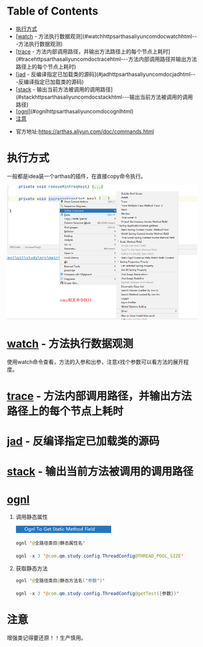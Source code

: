 # Table of Contents

* [执行方式](#执行方式)
* [[watch](https://arthas.aliyun.com/doc/watch.html) - 方法执行数据观测](#watchhttpsarthasaliyuncomdocwatchhtml---方法执行数据观测)
* [[trace](https://arthas.aliyun.com/doc/trace.html) - 方法内部调用路径，并输出方法路径上的每个节点上耗时](#tracehttpsarthasaliyuncomdoctracehtml---方法内部调用路径并输出方法路径上的每个节点上耗时)
* [[jad](https://arthas.aliyun.com/doc/jad.html) - 反编译指定已加载类的源码](#jadhttpsarthasaliyuncomdocjadhtml---反编译指定已加载类的源码)
* [[stack](https://arthas.aliyun.com/doc/stack.html) - 输出当前方法被调用的调用路径](#stackhttpsarthasaliyuncomdocstackhtml---输出当前方法被调用的调用路径)
* [[ognl](https://arthas.aliyun.com/doc/ognl.html)](#ognlhttpsarthasaliyuncomdocognlhtml)
* [注意](#注意)


+ 官方地址:https://arthas.aliyun.com/doc/commands.html



# 执行方式

一般都是idea装一个arthas的插件，在直接copy命令执行。



![image-20220808202651993](.images/image-20220808202651993.png)



# [watch](https://arthas.aliyun.com/doc/watch.html) - 方法执行数据观测

使用watch命令查看，方法的入参和出参，注意`X`找个参数可以看方法的展开程度。



#  [trace](https://arthas.aliyun.com/doc/trace.html) - 方法内部调用路径，并输出方法路径上的每个节点上耗时



# [jad](https://arthas.aliyun.com/doc/jad.html) - 反编译指定已加载类的源码
# [stack](https://arthas.aliyun.com/doc/stack.html) - 输出当前方法被调用的调用路径





# [ognl](https://arthas.aliyun.com/doc/ognl.html)

1. 调用静态属性

   ![image-20220909222948422](.images/image-20220909222948422.png)

   ```java
   ognl '@全路径类目@静态属性名'
       
   ognl -x 3 '@com.qm.study.config.ThreadConfig@THREAD_POOL_SIZE'
   ```

   

2. 获取静态方法

   ```java
   ognl '@全路径类目@静态方法名("参数")'
       
   ognl -x 3 '@com.qm.study.config.ThreadConfig@getTest({参数})'
   ```

   

# 注意 

增强类记得要还原！！生产慎用。
